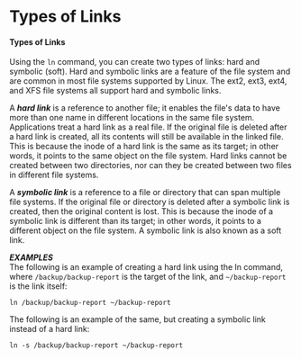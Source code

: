 # Types of Links

#### Types of Links

Using the `ln` command, you can create two types of links: hard and symbolic (soft). Hard and symbolic links are a feature of the file system and are common in most file systems supported by Linux. The ext2, ext3, ext4, and XFS file systems all support hard and symbolic links.

A **_hard link_** is a reference to another file; it enables the file's data to have more than one name in different locations in the same file system. Applications treat a hard link as a real file. If the original file is deleted after a hard link is created, all its contents will still be available in the linked file. This is because the inode of a hard link is the same as its target; in other words, it points to the same object on the file system. Hard links cannot be created between two directories, nor can they be created between two files in different file systems.

A **_symbolic link_** is a reference to a file or directory that can span multiple file systems. If the original file or directory is deleted after a symbolic link is created, then the original content is lost. This is because the inode of a symbolic link is different than its target; in other words, it points to a different object on the file system. A symbolic link is also known as a soft link.

**_EXAMPLES_**  
The following is an example of creating a hard link using the ln command, where `/backup/backup-report` is the target of the link, and `~/backup-report` is the link itself:

```Shell
ln /backup/backup-report ~/backup-report
``` 

The following is an example of the same, but creating a symbolic link instead of a hard link:

```Shell
ln -s /backup/backup-report ~/backup-report
```